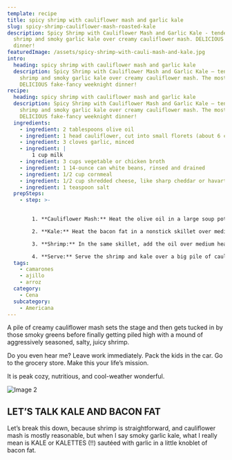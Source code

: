 ```yaml
---
template: recipe
title: spicy shrimp with cauliflower mash and garlic kale
slug: spicy-shrimp-cauliflower-mash-roasted-kale
description: Spicy Shrimp with Cauliflower Mash and Garlic Kale - tender-sweet
  shrimp and smoky garlic kale over creamy cauliflower mash. DELICIOUS weeknight
  dinner!
featuredImage: /assets/spicy-shrimp-with-cauli-mash-and-kale.jpg
intro:
  heading: spicy shrimp with cauliflower mash and garlic kale
  description: Spicy Shrimp with Cauliflower Mash and Garlic Kale – tender-sweet
    shrimp and smoky garlic kale over creamy cauliflower mash. The most
    DELICIOUS fake-fancy weeknight dinner!
recipe:
  heading: spicy shrimp with cauliflower mash and garlic kale
  description: Spicy Shrimp with Cauliflower Mash and Garlic Kale – tender-sweet
    shrimp and smoky garlic kale over creamy cauliflower mash. The most
    DELICIOUS fake-fancy weeknight dinner!
  ingredients:
    - ingredient: 2 tablespoons olive oil
    - ingredient: 1 head cauliflower, cut into small florets (about 6 cups)
    - ingredient: 3 cloves garlic, minced
    - ingredient: |
        1 cup milk
    - ingredient: 3 cups vegetable or chicken broth
    - ingredient: 1 14-ounce can white beans, rinsed and drained
    - ingredient: 1/2 cup cornmeal
    - ingredient: 1/2 cup shredded cheese, like sharp cheddar or havarti
    - ingredient: 1 teaspoon salt
  prepSteps:
    - step: >-
        

        1. **Cauliflower Mash:** Heat the olive oil in a large soup pot. Add the cauliflower and garlic. Saute for a minute or two, until the garlic is fragrant. Add the milk and 2 cups broth. Simmer for 10 minutes or until soft. Add the white beans and mash roughly with the back of a large wooden spoon. It will be soupy – that’s okay. Stir in the cornmeal and things will start to thicken a bit. Adjust the consistency by adding in the last cup of broth as needed. Stir in the cheese and season to taste.

        2. **Kale:** Heat the bacon fat in a nonstick skillet over medium low heat. Add the greens and garlic and saute until softened. For the kalettes, I added a little water at the end to sort of steam them to finish them off. Remove kale and wipe out pan with a paper towel.

        3. **Shrimp:** In the same skillet, add the oil over medium heat. Pat the shrimp dry. Add to the pan and sprinkle with seasonings to taste. Cook for just a few minutes and then add a quick splash of water or broth to the pan (about 2 tablespoons) to pull the browned bits and spices into something of a saucy-coating for the shrimp. It’s delicious.

        4. **Serve:** Serve the shrimp and kale over a big pile of cauliflower mash! SO yummy.
  tags:
    - camarones
    - ajillo
    - arroz
  category:
    - Cena
  subcategory:
    - Americana
---
```

A pile of creamy cauliflower mash sets the stage and then gets tucked in by those smoky greens before finally getting piled high with a mound of aggressively seasoned, salty, juicy shrimp.

Do you even hear me? Leave work immediately. Pack the kids in the car. Go to the grocery store. Make this your life’s mission.

It is peak cozy, nutritious, and cool-weather wonderful.

![Image 2](/assets/shrimp-and-cauliflower-1-3.jpg "Shrimp")

## LET’S TALK KALE AND BACON FAT

Let’s break this down, because shrimp is straightforward, and cauliflower mash is mostly reasonable, but when I say smoky garlic kale, what I really mean is KALE or KALETTES (!!) sautéed with garlic in a little knoblet of bacon fat.